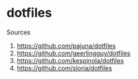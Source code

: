 # dotfiles

Sources

1. https://github.com/pajuna/dotfiles
2. https://github.com/geerlingguy/dotfiles
3. https://github.com/kespinola/dotfiles
4. https://github.com/sloria/dotfiles
